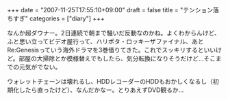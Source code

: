 +++
date = "2007-11-25T17:55:10+09:00"
draft = false
title = "テンション落ちすぎ"
categories = ["diary"]
+++

なんか超ダウナー。2日連続で朝まで騒いだ反動なのかね。よくわからんけど、ふと思い立ってビデオ屋行って、ハリポタ・ロッキーザファイナル、あとRe:Genesisっていう海外ドラマを3巻借りてきた。これでスッキリするといいけど。部屋の大掃除とか模様替えでもしたら、気分転換になりそうだけど…そこまでの元気がでない。

ウォレットチェーンは壊れるし、HDDレコーダーのHDDもおかしくなるし（初期化したら直ったけど）、なんだかなー。とりあえずDVD観るか…
